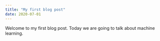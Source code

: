 ```yaml
---
title: "My first blog post"
date: 2020-07-01
---
```

Welcome to my first blog post. Today we are going to talk about machine learning.
